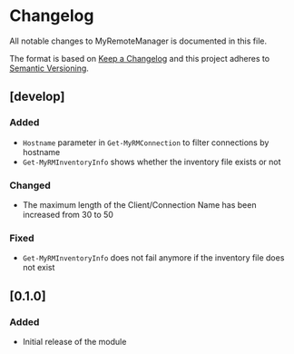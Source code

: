 # Changelog

All notable changes to MyRemoteManager is documented in this file.

The format is based on [Keep a Changelog](https://keepachangelog.com/en/1.0.0/)
and this project adheres to [Semantic Versioning](https://semver.org/spec/v2.0.0.html).

## [develop]

### Added

- `Hostname` parameter in `Get-MyRMConnection` to filter connections by hostname
- `Get-MyRMInventoryInfo` shows whether the inventory file exists or not

### Changed

- The maximum length of the Client/Connection Name has been increased from 30 to 50

### Fixed

- `Get-MyRMInventoryInfo` does not fail anymore if the inventory file does not exist

## [0.1.0]

### Added

- Initial release of the module
